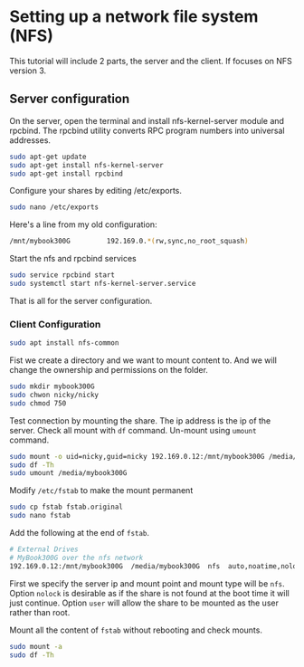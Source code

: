 # Setting up a network file system (NFS)

This tutorial will include 2 parts, the server and the client.
If focuses on NFS version 3.

## Server configuration

On the server, open the terminal and install nfs-kernel-server module and rpcbind.
The rpcbind utility converts RPC program numbers into universal addresses.

```bash
sudo apt-get update
sudo apt-get install nfs-kernel-server
sudo apt-get install rpcbind
```

Configure your shares by editing /etc/exports. 

```bash
sudo nano /etc/exports
```

Here's a line from my old configuration:

```bash
/mnt/mybook300G         192.169.0.*(rw,sync,no_root_squash)
```

Start the nfs and rpcbind services

```bash
sudo service rpcbind start
sudo systemctl start nfs-kernel-server.service
```

That is all for the server configuration.

### Client Configuration

```bash
sudo apt install nfs-common
```

Fist we create a directory and we want to mount content to.
And we will change the ownership and permissions on the folder.

```bash
sudo mkdir mybook300G
sudo chwon nicky/nicky
sudo chmod 750 
```

Test connection by mounting the share. The ip address is the ip of the server.
Check all mount with `df` command.
Un-mount using `umount` command.

```bash
sudo mount -o uid=nicky,guid=nicky 192.169.0.12:/mnt/mybook300G /media/mybook300G
sudo df -Th
sudo umount /media/mybook300G
```

Modify `/etc/fstab` to make the mount permanent

```bash
sudo cp fstab fstab.original
sudo nano fstab
```

Add the following at the end of `fstab`.

```bash
# External Drives
# MyBook300G over the nfs network
192.169.0.12:/mnt/mybook300G  /media/mybook300G  nfs  auto,noatime,nolock,bg,nfsvers=3,intr,tcp,actimeo=1800,user  0 2
```
First we specify the server ip and mount point and mount type will be `nfs`.
Option `nolock` is desirable as if the share is not found at the boot time it will just continue.
Option `user` will allow the share to be mounted as the user rather than root.

Mount all the content of `fstab` without rebooting and check mounts.

```bash
sudo mount -a
sudo df -Th
```
